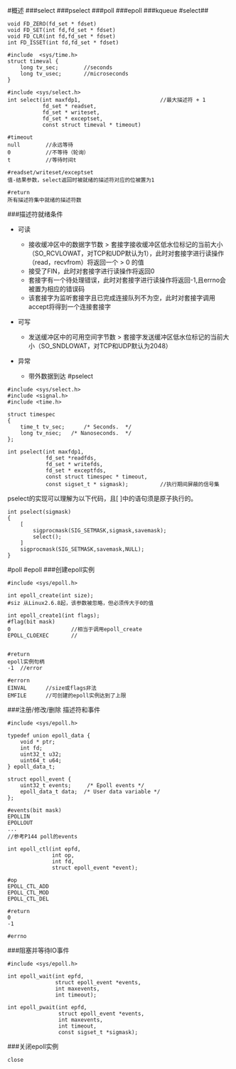 #概述
###select
###pselect
###poll
###epoll
###kqueue
#select##

```
void FD_ZERO(fd_set * fdset)
void FD_SET(int fd,fd_set * fdset)
void FD_CLR(int fd,fd_set * fdset)
int FD_ISSET(int fd,fd_set * fdset)
```

```
#include  <sys/time.h>
struct timeval {
	long tv_sec;		//seconds
	long tv_usec;		//microseconds
}

#include <sys/select.h>
int select(int maxfdp1,							//最大描述符 + 1
		   fd_set * readset,
		   fd_set * writeset,
		   fd_set * exceptset,
		   const struct timeval * timeout)

#timeout
null		//永远等待
0			//不等待（轮询）
t			//等待时间t

#readset/writeset/exceptset
值-结果参数，select返回时被就绪的描述符对应的位被置为1

#return
所有描述符集中就绪的描述符数
```
###描述符就绪条件
- 可读
	- 接收缓冲区中的数据字节数 > 套接字接收缓冲区低水位标记的当前大小（SO_RCVLOWAT，对TCP和UDP默认为1），此时对套接字进行读操作（read，recvfrom）将返回一个 > 0 的值
	- 接受了FIN，此时对套接字进行读操作将返回0
	- 套接字有一个待处理错误，此时对套接字进行读操作将返回-1,且errno会被置为相应的错误码
	- 该套接字为监听套接字且已完成连接队列不为空，此时对套接字调用accept将得到一个连接套接字
- 可写
	- 发送缓冲区中的可用空间字节数 > 套接字发送缓冲区低水位标记的当前大小（SO_SNDLOWAT，对TCP和UDP默认为2048）
	
- 异常
	+ 带外数据到达
#pselect
```
#include <sys/select.h>
#include <signal.h>
#include <time.h>

struct timespec
{
    time_t tv_sec;		/* Seconds.  */
    long tv_nsec;	/* Nanoseconds.  */
};

int pselect(int maxfdp1, 
			fd_set *readfds,
		    fd_set * writefds,
		    fd_set * exceptfds,
		    const struct timespec * timeout,
		    const sigset_t * sigmask);			//执行期间屏蔽的信号集
```
pselect的实现可以理解为以下代码，且[ ]中的语句须是原子执行的。
```
int pselect(sigmask)
{
	[
		sigprocmask(SIG_SETMASK,sigmask,savemask);
		select();
	]
	sigprocmask(SIG_SETMASK,savemask,NULL);
}
```
#poll
#epoll
###创建epoll实例
```
#include <sys/epoll.h>

int epoll_create(int size);
#siz 从Linux2.6.8起，该参数被忽略，但必须传大于0的值

int epoll_create1(int flags);
#flag(bit mask)
0 					//相当于调用epoll_create
EPOLL_CLOEXEC		//


#return
epoll实例句柄
-1	//error

#errorn
EINVAL		//size或flags非法
EMFILE		//可创建的epoll实例达到了上限
```
###注册/修改/删除 描述符和事件
```
#include <sys/epoll.h>

typedef union epoll_data {
	void * ptr;
	int fd;
	uint32_t u32;
	uint64_t u64;
} epoll_data_t;

struct epoll_event {
	uint32_t events;	 /* Epoll events */
	epoll_data_t data;	/* User data variable */
};

#events(bit mask)
EPOLLIN
EPOLLOUT
...
//参考P144 poll的events

int epoll_ctl(int epfd, 
			  int op, 
			  int fd, 
			  struct epoll_event *event);

#op			  
EPOLL_CTL_ADD
EPOLL_CTL_MOD
EPOLL_CTL_DEL

#return
0
-1

#errno
```
###阻塞并等待IO事件
```
#include <sys/epoll.h>

int epoll_wait(int epfd, 
			   struct epoll_event *events,
			   int maxevents,
			   int timeout);
			   
int epoll_pwait(int epfd, 
				struct epoll_event *events,
				int maxevents,
				int timeout,
				const sigset_t *sigmask);
```
###关闭epoll实例
```
close
```
